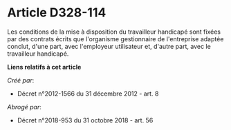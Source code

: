 # Article D328-114

Les conditions de la mise à disposition du travailleur handicapé sont fixées par des contrats écrits que l'organisme
gestionnaire de l'entreprise adaptée conclut, d'une part, avec l'employeur utilisateur et, d'autre part, avec le travailleur
handicapé.

**Liens relatifs à cet article**

_Créé par_:

  - Décret n°2012-1566 du 31 décembre 2012 - art. 8

_Abrogé par_:

  - Décret n°2018-953 du 31 octobre 2018 - art. 56
